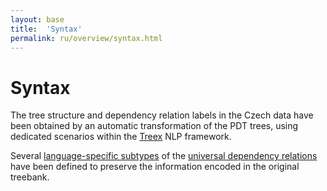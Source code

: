 ```yaml
---
layout: base
title:  'Syntax'
permalink: ru/overview/syntax.html
---
```


# Syntax

The tree structure and dependency relation labels in the Czech data have been obtained
by an automatic transformation of the PDT trees,
using dedicated scenarios within the
<a href="http://ufal.mff.cuni.cz/treex">Treex</a> NLP framework.

Several [language-specific subtypes](../dep/index.html)
of the [universal dependency relations](../../u/dep/index.html) have been defined
to preserve the information encoded in the original treebank.
